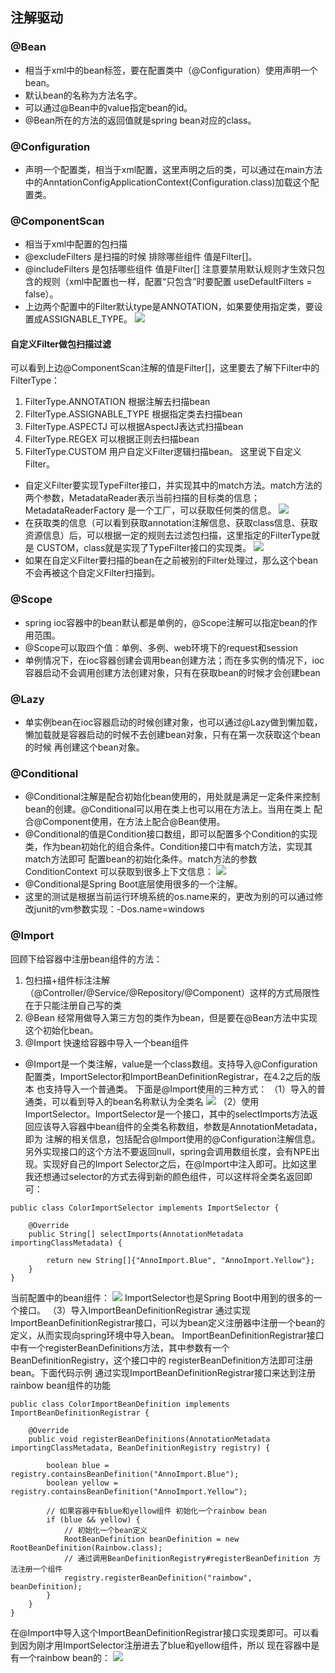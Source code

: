 ## 注解驱动

### @Bean
- 相当于xml中的bean标签，要在配置类中（@Configuration）使用声明一个bean。
- 默认bean的名称为方法名字。
- 可以通过@Bean中的value指定bean的id。
- @Bean所在的方法的返回值就是spring bean对应的class。

### @Configuration
- 声明一个配置类，相当于xml配置，这里声明之后的类，可以通过在main方法中的AnntationConfigApplicationContext(Configuration.class)加载这个配置类。

### @ComponentScan
- 相当于xml中配置的包扫描
- @excludeFilters 是扫描的时候 排除哪些组件 值是Filter[]。
- @includeFilters 是包括哪些组件 值是Filter[] 注意要禁用默认规则才生效只包含的规则（xml中配置也一样，配置“只包含”时要配置 useDefaultFilters = false）。
- 上边两个配置中的Filter默认type是ANNOTATION，如果要使用指定类，要设置成ASSIGNABLE_TYPE。
![](https://zlj1217-blog-image.oss-cn-hongkong.aliyuncs.com/componentScan.png)
#### 自定义Filter做包扫描过滤
可以看到上边@ComponentScan注解的值是Filter[]，这里要去了解下Filter中的FilterType：
1. FilterType.ANNOTATION 根据注解去扫描bean
2. FilterType.ASSIGNABLE_TYPE 根据指定类去扫描bean
3. FilterType.ASPECTJ 可以根据AspectJ表达式扫描bean
4. FilterType.REGEX 可以根据正则去扫描bean
5. FilterType.CUSTOM 用户自定义Filter逻辑扫描bean。
这里说下自定义Filter。
- 自定义Filter要实现TypeFilter接口，并实现其中的match方法。match方法的两个参数，MetadataReader表示当前扫描的目标类的信息；MetadataReaderFactory
是一个工厂，可以获取任何类的信息。
![](https://zlj1217-blog-image.oss-cn-hongkong.aliyuncs.com/MetadataReader.png)
- 在获取类的信息（可以看到获取annotation注解信息、获取class信息、获取资源信息）后，可以根据一定的规则去过滤包扫描，这里指定的FilterType就是
CUSTOM，class就是实现了TypeFilter接口的实现类。
![](https://zlj1217-blog-image.oss-cn-hongkong.aliyuncs.com/MyERTypeFilter.png)
- 如果在自定义Filter要扫描的bean在之前被别的Filter处理过，那么这个bean不会再被这个自定义Filter扫描到。

### @Scope
- spring ioc容器中的bean默认都是单例的，@Scope注解可以指定bean的作用范围。
- @Scope可以取四个值：单例、多例、web环境下的request和session
- 单例情况下，在ioc容器创建会调用bean创建方法；而在多实例的情况下，ioc容器启动不会调用创建方法创建对象，只有在获取bean的时候才会创建bean

### @Lazy
- 单实例bean在ioc容器启动的时候创建对象，也可以通过@Lazy做到懒加载，懒加载就是容器启动的时候不去创建bean对象，只有在第一次获取这个bean的时候
再创建这个bean对象。

### @Conditional
- @Conditional注解是配合初始化bean使用的，用处就是满足一定条件来控制bean的创建。@Conditional可以用在类上也可以用在方法上。当用在类上
配合@Component使用，在方法上配合@Bean使用。
- @Conditional的值是Condition接口数组，即可以配置多个Condition的实现类，作为bean初始化的组合条件。Condition接口中有match方法，实现其match方法即可
配置bean的初始化条件。match方法的参数 ConditionContext 可以获取到很多上下文信息：
![](https://zlj1217-blog-image.oss-cn-hongkong.aliyuncs.com/condition%E4%B8%8A%E4%B8%8B%E6%96%87.png)
- @Conditional是Spring Boot底层使用很多的一个注解。
- 这里的测试是根据当前运行环境系统的os.name来的，更改为别的可以通过修改junit的vm参数实现：-Dos.name=windows

### @Import
回顾下给容器中注册bean组件的方法：
1. 包扫描+组件标注注解（@Controller/@Service/@Repository/@Component）这样的方式局限性在于只能注册自己写的类
2. @Bean 经常用做导入第三方包的类作为bean，但是要在@Bean方法中实现这个初始化bean。
3. @Import 快速给容器中导入一个bean组件

- @Import是一个类注解，value是一个class数组。支持导入@Configuration配置类，ImportSelector和ImportBeanDefinitionRegistrar，在4.2之后的版本
也支持导入一个普通类。
下面是@Import使用的三种方式：
（1）导入的普通类，可以看到导入的bean名称默认为全类名
![](https://zlj1217-blog-image.oss-cn-hongkong.aliyuncs.com/WX20190721-182711.png)
（2）使用ImportSelector。ImportSelector是一个接口，其中的selectImports方法返回应该导入容器中bean组件的全类名称数组，参数是AnnotationMetadata，即为
注解的相关信息，包括配合@Import使用的@Configuration注解信息。另外实现接口的这个方法不要返回null，spring会调用数组长度，会有NPE出现。实现好自己的Import
Selector之后，在@Import中注入即可。比如这里我还想通过selector的方式去得到新的颜色组件，可以这样将全类名返回即可：
```
public class ColorImportSelector implements ImportSelector {

    @Override
    public String[] selectImports(AnnotationMetadata importingClassMetadata) {

        return new String[]{"AnnoImport.Blue", "AnnoImport.Yellow"};
    }
}
```
当前配置中的bean组件：
![](https://zlj1217-blog-image.oss-cn-hongkong.aliyuncs.com/ImportSelector.png)
ImportSelector也是Spring Boot中用到的很多的一个接口。
（3）导入ImportBeanDefinitionRegistrar
通过实现ImportBeanDefinitionRegistrar接口，可以为bean定义注册器中注册一个bean的定义，从而实现向spring环境中导入bean。
ImportBeanDefinitionRegistrar接口中有一个registerBeanDefinitions方法，其中参数有一个BeanDefinitionRegistry，这个接口中的
registerBeanDefinition方法即可注册bean。下面代码示例 通过实现ImportBeanDefinitionRegistrar接口来达到注册rainbow bean组件的功能
```$java
public class ColorImportBeanDefinition implements ImportBeanDefinitionRegistrar {

    @Override
    public void registerBeanDefinitions(AnnotationMetadata importingClassMetadata, BeanDefinitionRegistry registry) {

        boolean blue = registry.containsBeanDefinition("AnnoImport.Blue");
        boolean yellow = registry.containsBeanDefinition("AnnoImport.Yellow");

        // 如果容器中有blue和yellow组件 初始化一个rainbow bean
        if (blue && yellow) {
            // 初始化一个bean定义 
            RootBeanDefinition beanDefinition = new RootBeanDefinition(Rainbow.class);
            // 通过调用BeanDefinitionRegistry#registerBeanDefinition 方法注册一个组件
            registry.registerBeanDefinition("raimbow", beanDefinition);
        }
    }
}

```
在@Import中导入这个ImportBeanDefinitionRegistrar接口实现类即可。可以看到因为刚才用ImportSelector注册进去了blue和yellow组件，所以
现在容器中是有一个rainbow bean的：
![](https://zlj1217-blog-image.oss-cn-hongkong.aliyuncs.com/importBeanDefinition.png)

### 